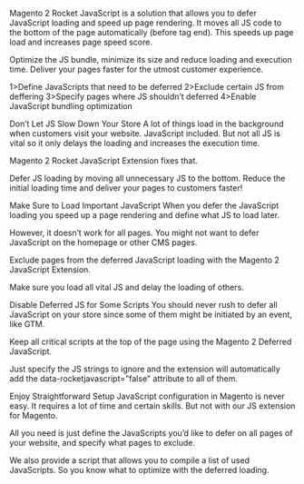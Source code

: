 Magento 2 Rocket JavaScript is a solution that allows you to defer JavaScript loading and speed up page rendering. It moves all JS code to the bottom of the page automatically (before tag end). This speeds up page load and increases page speed score.

Optimize the JS bundle, minimize its size and reduce loading and execution time. Deliver your pages faster for the utmost customer experience.

1>Define JavaScripts that need to be deferred
2>Exclude certain JS from deffering
3>Specify pages where JS shouldn’t deferred
4>Enable JavaScript bundling optimization


Don’t Let JS Slow Down Your Store
A lot of things load in the background when customers visit your website. JavaScript included. But not all JS is vital so it only delays the loading and increases the execution time.

Magento 2 Rocket JavaScript Extension fixes that.

Defer JS loading by moving all unnecessary JS to the bottom. Reduce the initial loading time and deliver your pages to customers faster!

Make Sure to Load Important JavaScript
When you defer the JavaScript loading you speed up a page rendering and define what JS to load later.

However, it doesn’t work for all pages. You might not want to defer JavaScript on the homepage or other CMS pages.

Exclude pages from the deferred JavaScript loading with the Magento 2 JavaScript Extension.

Make sure you load all vital JS and delay the loading of others.


Disable Deferred JS for Some Scripts
You should never rush to defer all JavaScript on your store since some of them might be initiated by an event, like GTM.

Keep all critical scripts at the top of the page using the Magento 2 Deferred JavaScript.

Just specify the JS strings to ignore and the extension will automatically add the data-rocketjavascript="false" attribute to all of them.


Enjoy Straightforward Setup
JavaScript configuration in Magento is never easy. It requires a lot of time and certain skills. But not with our JS extension for Magento.

All you need is just define the JavaScripts you’d like to defer on all pages of your website, and specify what pages to exclude.

We also provide a script that allows you to compile a list of used JavaScripts. So you know what to optimize with the deferred loading.
